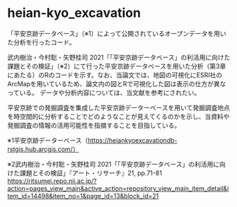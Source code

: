 # heian-kyo_excavation
「平安京跡データベース」（※1）によって公開されているオープンデータを用いた分析を行ったコード。

武内樹治・今村聡・矢野桂司 2021「「平安京跡データベース」の利活用に向けた課題とその検証」（※2）にて行った平安京跡データベースを用いた分析（第3章にあたる）のRのコードを示す。なお、当論文では、地図の可視化にESRI社のArcMapを用いているため、論文内の図とRで可視化した図は表示の仕方が異なっている。
データや分析内容については、当文献を参考にされたい。


平安京跡での発掘調査を集成した平安京跡データーベースを用いて発掘調査地点を時空間的に分析することでどのようなことが見えてくるのかを示し、当資料や発掘調査の情報の活用可能性を指摘することを目指している。


※1平安京跡データーベース（https://heiankyoexcavationdb-rstgis.hub.arcgis.com/）

※2武内樹治・今村聡・矢野桂司 2021「「平安京跡データベース」の利活用に向けた課題とその検証」『アート・リサーチ』21, pp.71-81
https://ritsumei.repo.nii.ac.jp/?action=pages_view_main&active_action=repository_view_main_item_detail&item_id=14498&item_no=1&page_id=13&block_id=21
